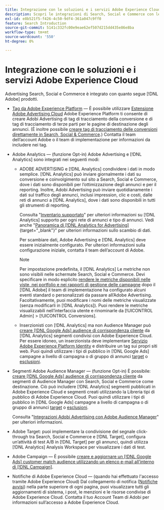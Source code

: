 ```yaml
---
title: Integrazione con le soluzioni e i servizi Adobe Experience Cloud
description: Scopri le integrazioni di Search, Social e Commerce con le soluzioni e i servizi Adobe Experience Cloud.
exl-id: e8b521f5-f426-4c50-9df4-361a047c9ff0
feature: Search Introduction
source-git-commit: 5141c332fc00e9eae62ef507d215dd435e86e8ba
workflow-type: tm+mt
source-wordcount: '550'
ht-degree: 0%

---
```


# Integrazione con le soluzioni e i servizi Adobe Experience Cloud

Advertising Search, Social e Commerce è integrato con quanto segue [!DNL Adobe] prodotti.

* [Tag da Adobe Experience Platform](https://experienceleague.adobe.com/docs/experience-platform/tags/extensions/client/overview.html) — È possibile utilizzare [Estensione Adobe Advertising Cloud](https://exchange.adobe.com/apps/ec/100155) Adobe Experience Platform ti consente di creare Adobi Advertising di tag di tracciamento della conversione e di tag di tracciamento di terze parti per le pagine di destinazione degli annunci. (È inoltre possibile [creare tag di tracciamento delle conversioni direttamente in Search, Social &amp; Commerce](/help/search-social-commerce/tools/conversion-tag-generate.md).) Contatta il team dell’account Adobe o il team di implementazione per informazioni da includere nei tag.

* Adobe Analytics — (funzione Opt-in) Adobe Advertising e [!DNL Analytics] sono integrati nei seguenti modi:

   * ADOBE ADVERTISING e [!DNL Analytics] condividere i dati in modo semplice. [!DNL Analytics] può inviare giornalmente i dati su conversione e coinvolgimento sul sito a Search, Social e Commerce, dove i dati sono disponibili per l’ottimizzazione degli annunci e per il reporting. Inoltre, Adobi Advertising può inviare quotidianamente i dati sul traffico degli annunci, inclusi impression, clic e costi, dalle reti di annunci a [!DNL Analytics], dove i dati sono disponibili in tutti gli strumenti di reporting.

     Consulta &quot;[Inventario supportato](/help/search-social-commerce/introduction/supported-inventory.md)&quot; per ulteriori informazioni su [!DNL Analytics] supporto per ogni rete di annunci e tipo di annunci. Vedi anche &quot;[Panoramica di [!DNL Analytics for Advertising]](https://experienceleague.adobe.com/docs/advertising/integrations/analytics/overview.html){target="_blank"}&quot; per ulteriori informazioni sullo scambio di dati.

     Per scambiare dati, Adobe Advertising e [!DNL Analytics] deve essere inizialmente configurato. Per ulteriori informazioni sulla configurazione iniziale, contatta il team dell’account di Adobe.

     >[!NOTE]
     >
     >Per impostazione predefinita, il [!DNL Analytics] Le metriche non sono visibili nelle schermate Search, Social e Commerce. Devi specificare in modo esplicito [rendere le metriche disponibili nelle viste, nei portfolio e nei rapporti di gestione delle campagne](/help/search-social-commerce/admin/conversion-metrics/conversion-metric-about.md) dopo il [!DNL Adobe] il team di implementazione ha configurato alcuni eventi standard o personalizzati da passare all’Adobe Advertising. Facoltativamente, puoi modificare i nomi delle metriche visualizzate (senza modificarli in [!DNL Analytics]). Puoi rendere le metriche visualizzabili nell’interfaccia utente e rinominarle da [!UICONTROL Admin] > [!UICONTROL Conversions].

   * Inserzionisti con [!DNL Analytics] ma non Audience Manager può [creare [!DNL Google Ads] audience di corrispondenza cliente](/help/search-social-commerce/campaign-management/campaigns/google-audience-from-adobe-audience.md) da [!DNL Analytics] segmenti condivisi con Adobe Experience Cloud. Per essere idoneo, un inserzionista deve implementare [Servizio Adobe Experience Platform Identity](https://experienceleague.adobe.com/docs/id-service/using/home.html) e distribuire un tag sui propri siti web. Puoi quindi utilizzare i tipi di pubblico in [!DNL Google Ads] campagne a livello di campagna o di gruppo di annunci [target](/help/search-social-commerce/campaign-management/campaigns/audience-targets-manage.md) o [esclusioni](/help/search-social-commerce/campaign-management/campaigns/audience-exclusions-manage.md).

* Segmenti Adobe Audience Manager — (funzione Opt-in) È possibile: [creare [!DNL Google Ads] audience di corrispondenza cliente](/help/search-social-commerce/campaign-management/campaigns/google-audience-from-adobe-audience.md) da segmenti di Audience Manager con Search, Social e Commerce come destinazione. Ciò può includere [!DNL Analytics] segmenti pubblicati in Adobe Experience Cloud e segmenti creati utilizzando la Libreria tipi di pubblico di Adobe Experience Cloud. Puoi quindi utilizzare i tipi di pubblico in [!DNL Google Ads] campagne a livello di campagna o di gruppo di annunci [target](/help/search-social-commerce/campaign-management/campaigns/audience-targets-manage.md) o [esclusioni](/help/search-social-commerce/campaign-management/campaigns/audience-exclusions-manage.md).

  Consulta &quot;[Integrazioni Adobi Advertising con Adobe Audience Manager](https://experienceleague.adobe.com/docs/advertising/integrations/audience-manager/overview.html)&quot; per ulteriori informazioni.

* Adobe Target: puoi implementare la condivisione del segnale click-through tra Search, Social e Commerce e [!DNL Target], configura un’attività di test A/B in [!DNL Target] per gli annunci, quindi utilizza [!DNL Analytics] Analysis Workspace per visualizzare i dati di test.

* Adobe Campaign — È possibile [creare e aggiornare un [!DNL Google Ads] customer match audience utilizzando un elenco e-mail all’interno di [!DNL Campaign]](/help/search-social-commerce/campaign-management/campaigns/google-audience-from-campaign-email-list.md).

* Notifiche di Adobe Experience Cloud — (quando hai effettuato l&#39;accesso tramite Adobe Experience Cloud) Dal collegamento di notifica ([Notifiche avvisi](/help/search-social-commerce/assets/notifications-panel.png "Notifiche avvisi")) nella parte superiore di ogni pagina, puoi visualizzare tutti gli aggiornamenti di sistema, i post, le menzioni e le risorse condivise di Adobe Experience Cloud. Contatta il tuo Account Team di Adobi per informazioni sull’accesso a Adobe Experience Cloud.
